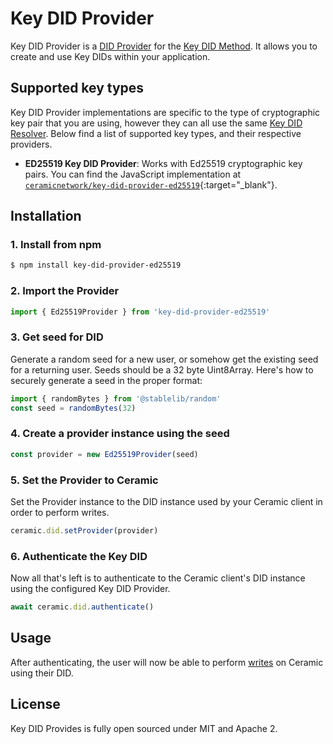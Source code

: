 # Key DID Provider
Key DID Provider is a [DID Provider](../../learn/glossary.md#did-provider) for the [Key DID Method](./method.md). It allows you to create and use Key DIDs within your application.

## Supported key types
Key DID Provider implementations are specific to the type of cryptographic key pair that you are using, however they can all use the same [Key DID Resolver](./resolver.md). Below find a list of supported key types, and their respective providers.

- **ED25519 Key DID Provider**: Works with Ed25519 cryptographic key pairs. You can find the JavaScript implementation at [`ceramicnetwork/key-did-provider-ed25519`](https://github.com/ceramicnetwork/key-did-provider-ed25519){:target="_blank"}.

## **Installation**

### 1. Install from npm

``` sh
$ npm install key-did-provider-ed25519
```

### 2. Import the Provider

``` javascript
import { Ed25519Provider } from 'key-did-provider-ed25519'
```

### 3. Get seed for DID

Generate a random seed for a new user, or somehow get the existing seed for a returning user. Seeds should be a 32 byte Uint8Array. Here's how to securely generate a seed in the proper format:

``` javascript
import { randomBytes } from '@stablelib/random'
const seed = randomBytes(32)
```

### 4. Create a provider instance using the seed

``` js
const provider = new Ed25519Provider(seed)
```

### 5. Set the Provider to Ceramic

Set the Provider instance to the DID instance used by your Ceramic client in order to perform writes.
``` javascript
ceramic.did.setProvider(provider)
```

### 6. Authenticate the Key DID
Now all that's left is to authenticate to the Ceramic client's DID instance using the configured Key DID Provider.
``` js
await ceramic.did.authenticate()
```

## **Usage**
After authenticating, the user will now be able to perform [writes](writes.md) on Ceramic using their DID.

## **License**
Key DID Provides is fully open sourced under MIT and Apache 2.

</br>
</br>
</br>
